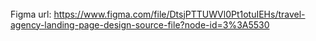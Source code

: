######
Figma url: https://www.figma.com/file/DtsjPTTUWVl0Pt1otuIEHs/travel-agency-landing-page-design-source-file?node-id=3%3A5530